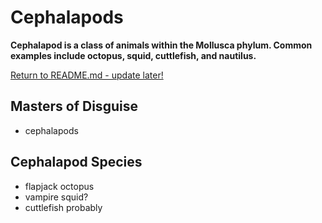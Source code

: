 # Cephalapods

**Cephalapod is a class of animals within the Mollusca phylum. Common examples include octopus, squid, cuttlefish, and nautilus.**

[Return to README.md - update later!]()

## Masters of Disguise

* cephalapods 

## Cephalapod Species  

* flapjack octopus
* vampire squid?
* cuttlefish probably